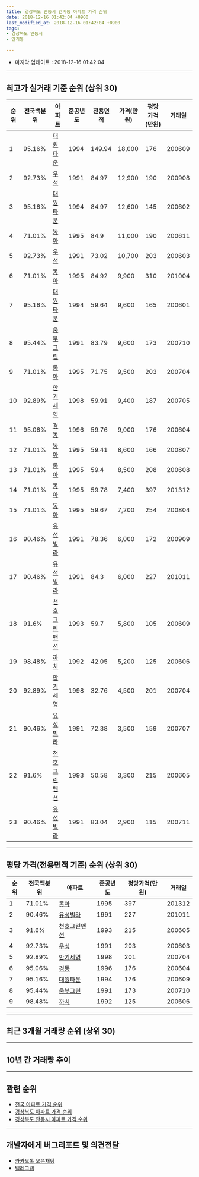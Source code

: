 ```yaml
---
title: 경상북도 안동시 안기동 아파트 가격 순위
date: 2018-12-16 01:42:04 +0900
last_modified_at: 2018-12-16 01:42:04 +0900
tags:
- 경상북도 안동시
- 안기동

---
```


* 마지막 업데이트 : 2018-12-16 01:42:04

---

## 최고가 실거래 기준 순위 (상위 30)


|순위|전국백분위|아파트|준공년도|전용면적|가격(만원)|평당가격(만원)|거래일|
|---|---|---|---|---|---|---|---|
|1|95.16%|[대원타운](https://search.naver.com/search.naver?query=%EA%B2%BD%EC%83%81%EB%B6%81%EB%8F%84+%EC%95%88%EB%8F%99%EC%8B%9C+%EC%95%88%EA%B8%B0%EB%8F%99+%EB%8C%80%EC%9B%90%ED%83%80%EC%9A%B4)|1994|149.94|18,000|176|200609|
|2|92.73%|[우성](https://search.naver.com/search.naver?query=%EA%B2%BD%EC%83%81%EB%B6%81%EB%8F%84+%EC%95%88%EB%8F%99%EC%8B%9C+%EC%95%88%EA%B8%B0%EB%8F%99+%EC%9A%B0%EC%84%B1)|1991|84.97|12,900|190|200908|
|3|95.16%|[대원타운](https://search.naver.com/search.naver?query=%EA%B2%BD%EC%83%81%EB%B6%81%EB%8F%84+%EC%95%88%EB%8F%99%EC%8B%9C+%EC%95%88%EA%B8%B0%EB%8F%99+%EB%8C%80%EC%9B%90%ED%83%80%EC%9A%B4)|1994|84.97|12,600|145|200602|
|4|71.01%|[동아](https://search.naver.com/search.naver?query=%EA%B2%BD%EC%83%81%EB%B6%81%EB%8F%84+%EC%95%88%EB%8F%99%EC%8B%9C+%EC%95%88%EA%B8%B0%EB%8F%99+%EB%8F%99%EC%95%84)|1995|84.9|11,000|190|200611|
|5|92.73%|[우성](https://search.naver.com/search.naver?query=%EA%B2%BD%EC%83%81%EB%B6%81%EB%8F%84+%EC%95%88%EB%8F%99%EC%8B%9C+%EC%95%88%EA%B8%B0%EB%8F%99+%EC%9A%B0%EC%84%B1)|1991|73.02|10,700|203|200603|
|6|71.01%|[동아](https://search.naver.com/search.naver?query=%EA%B2%BD%EC%83%81%EB%B6%81%EB%8F%84+%EC%95%88%EB%8F%99%EC%8B%9C+%EC%95%88%EA%B8%B0%EB%8F%99+%EB%8F%99%EC%95%84)|1995|84.92|9,900|310|201004|
|7|95.16%|[대원타운](https://search.naver.com/search.naver?query=%EA%B2%BD%EC%83%81%EB%B6%81%EB%8F%84+%EC%95%88%EB%8F%99%EC%8B%9C+%EC%95%88%EA%B8%B0%EB%8F%99+%EB%8C%80%EC%9B%90%ED%83%80%EC%9A%B4)|1994|59.64|9,600|165|200601|
|8|95.44%|[웅부그린](https://search.naver.com/search.naver?query=%EA%B2%BD%EC%83%81%EB%B6%81%EB%8F%84+%EC%95%88%EB%8F%99%EC%8B%9C+%EC%95%88%EA%B8%B0%EB%8F%99+%EC%9B%85%EB%B6%80%EA%B7%B8%EB%A6%B0)|1991|83.79|9,600|173|200710|
|9|71.01%|[동아](https://search.naver.com/search.naver?query=%EA%B2%BD%EC%83%81%EB%B6%81%EB%8F%84+%EC%95%88%EB%8F%99%EC%8B%9C+%EC%95%88%EA%B8%B0%EB%8F%99+%EB%8F%99%EC%95%84)|1995|71.75|9,500|203|200704|
|10|92.89%|[안기세영](https://search.naver.com/search.naver?query=%EA%B2%BD%EC%83%81%EB%B6%81%EB%8F%84+%EC%95%88%EB%8F%99%EC%8B%9C+%EC%95%88%EA%B8%B0%EB%8F%99+%EC%95%88%EA%B8%B0%EC%84%B8%EC%98%81)|1998|59.91|9,400|187|200705|
|11|95.06%|[경동](https://search.naver.com/search.naver?query=%EA%B2%BD%EC%83%81%EB%B6%81%EB%8F%84+%EC%95%88%EB%8F%99%EC%8B%9C+%EC%95%88%EA%B8%B0%EB%8F%99+%EA%B2%BD%EB%8F%99)|1996|59.76|9,000|176|200604|
|12|71.01%|[동아](https://search.naver.com/search.naver?query=%EA%B2%BD%EC%83%81%EB%B6%81%EB%8F%84+%EC%95%88%EB%8F%99%EC%8B%9C+%EC%95%88%EA%B8%B0%EB%8F%99+%EB%8F%99%EC%95%84)|1995|59.41|8,600|166|200807|
|13|71.01%|[동아](https://search.naver.com/search.naver?query=%EA%B2%BD%EC%83%81%EB%B6%81%EB%8F%84+%EC%95%88%EB%8F%99%EC%8B%9C+%EC%95%88%EA%B8%B0%EB%8F%99+%EB%8F%99%EC%95%84)|1995|59.4|8,500|208|200608|
|14|71.01%|[동아](https://search.naver.com/search.naver?query=%EA%B2%BD%EC%83%81%EB%B6%81%EB%8F%84+%EC%95%88%EB%8F%99%EC%8B%9C+%EC%95%88%EA%B8%B0%EB%8F%99+%EB%8F%99%EC%95%84)|1995|59.78|7,400|397|201312|
|15|71.01%|[동아](https://search.naver.com/search.naver?query=%EA%B2%BD%EC%83%81%EB%B6%81%EB%8F%84+%EC%95%88%EB%8F%99%EC%8B%9C+%EC%95%88%EA%B8%B0%EB%8F%99+%EB%8F%99%EC%95%84)|1995|59.67|7,200|254|200804|
|16|90.46%|[유성빌라](https://search.naver.com/search.naver?query=%EA%B2%BD%EC%83%81%EB%B6%81%EB%8F%84+%EC%95%88%EB%8F%99%EC%8B%9C+%EC%95%88%EA%B8%B0%EB%8F%99+%EC%9C%A0%EC%84%B1%EB%B9%8C%EB%9D%BC)|1991|78.36|6,000|172|200909|
|17|90.46%|[유성빌라](https://search.naver.com/search.naver?query=%EA%B2%BD%EC%83%81%EB%B6%81%EB%8F%84+%EC%95%88%EB%8F%99%EC%8B%9C+%EC%95%88%EA%B8%B0%EB%8F%99+%EC%9C%A0%EC%84%B1%EB%B9%8C%EB%9D%BC)|1991|84.3|6,000|227|201011|
|18|91.6%|[천호그린맨션](https://search.naver.com/search.naver?query=%EA%B2%BD%EC%83%81%EB%B6%81%EB%8F%84+%EC%95%88%EB%8F%99%EC%8B%9C+%EC%95%88%EA%B8%B0%EB%8F%99+%EC%B2%9C%ED%98%B8%EA%B7%B8%EB%A6%B0%EB%A7%A8%EC%85%98)|1993|59.7|5,800|105|200609|
|19|98.48%|[까치](https://search.naver.com/search.naver?query=%EA%B2%BD%EC%83%81%EB%B6%81%EB%8F%84+%EC%95%88%EB%8F%99%EC%8B%9C+%EC%95%88%EA%B8%B0%EB%8F%99+%EA%B9%8C%EC%B9%98)|1992|42.05|5,200|125|200606|
|20|92.89%|[안기세영](https://search.naver.com/search.naver?query=%EA%B2%BD%EC%83%81%EB%B6%81%EB%8F%84+%EC%95%88%EB%8F%99%EC%8B%9C+%EC%95%88%EA%B8%B0%EB%8F%99+%EC%95%88%EA%B8%B0%EC%84%B8%EC%98%81)|1998|32.76|4,500|201|200704|
|21|90.46%|[유성빌라](https://search.naver.com/search.naver?query=%EA%B2%BD%EC%83%81%EB%B6%81%EB%8F%84+%EC%95%88%EB%8F%99%EC%8B%9C+%EC%95%88%EA%B8%B0%EB%8F%99+%EC%9C%A0%EC%84%B1%EB%B9%8C%EB%9D%BC)|1991|72.38|3,500|159|200707|
|22|91.6%|[천호그린맨션](https://search.naver.com/search.naver?query=%EA%B2%BD%EC%83%81%EB%B6%81%EB%8F%84+%EC%95%88%EB%8F%99%EC%8B%9C+%EC%95%88%EA%B8%B0%EB%8F%99+%EC%B2%9C%ED%98%B8%EA%B7%B8%EB%A6%B0%EB%A7%A8%EC%85%98)|1993|50.58|3,300|215|200605|
|23|90.46%|[유성빌라](https://search.naver.com/search.naver?query=%EA%B2%BD%EC%83%81%EB%B6%81%EB%8F%84+%EC%95%88%EB%8F%99%EC%8B%9C+%EC%95%88%EA%B8%B0%EB%8F%99+%EC%9C%A0%EC%84%B1%EB%B9%8C%EB%9D%BC)|1991|83.04|2,900|115|200711|


---

## 평당 가격(전용면적 기준) 순위 (상위 30)


|순위|전국백분위|아파트|준공년도|평당가격(만원)|거래일|
|---|---|---|---|---|---|
|1|71.01%|[동아](https://search.naver.com/search.naver?query=%EA%B2%BD%EC%83%81%EB%B6%81%EB%8F%84+%EC%95%88%EB%8F%99%EC%8B%9C+%EC%95%88%EA%B8%B0%EB%8F%99+%EB%8F%99%EC%95%84)|1995|397|201312|
|2|90.46%|[유성빌라](https://search.naver.com/search.naver?query=%EA%B2%BD%EC%83%81%EB%B6%81%EB%8F%84+%EC%95%88%EB%8F%99%EC%8B%9C+%EC%95%88%EA%B8%B0%EB%8F%99+%EC%9C%A0%EC%84%B1%EB%B9%8C%EB%9D%BC)|1991|227|201011|
|3|91.6%|[천호그린맨션](https://search.naver.com/search.naver?query=%EA%B2%BD%EC%83%81%EB%B6%81%EB%8F%84+%EC%95%88%EB%8F%99%EC%8B%9C+%EC%95%88%EA%B8%B0%EB%8F%99+%EC%B2%9C%ED%98%B8%EA%B7%B8%EB%A6%B0%EB%A7%A8%EC%85%98)|1993|215|200605|
|4|92.73%|[우성](https://search.naver.com/search.naver?query=%EA%B2%BD%EC%83%81%EB%B6%81%EB%8F%84+%EC%95%88%EB%8F%99%EC%8B%9C+%EC%95%88%EA%B8%B0%EB%8F%99+%EC%9A%B0%EC%84%B1)|1991|203|200603|
|5|92.89%|[안기세영](https://search.naver.com/search.naver?query=%EA%B2%BD%EC%83%81%EB%B6%81%EB%8F%84+%EC%95%88%EB%8F%99%EC%8B%9C+%EC%95%88%EA%B8%B0%EB%8F%99+%EC%95%88%EA%B8%B0%EC%84%B8%EC%98%81)|1998|201|200704|
|6|95.06%|[경동](https://search.naver.com/search.naver?query=%EA%B2%BD%EC%83%81%EB%B6%81%EB%8F%84+%EC%95%88%EB%8F%99%EC%8B%9C+%EC%95%88%EA%B8%B0%EB%8F%99+%EA%B2%BD%EB%8F%99)|1996|176|200604|
|7|95.16%|[대원타운](https://search.naver.com/search.naver?query=%EA%B2%BD%EC%83%81%EB%B6%81%EB%8F%84+%EC%95%88%EB%8F%99%EC%8B%9C+%EC%95%88%EA%B8%B0%EB%8F%99+%EB%8C%80%EC%9B%90%ED%83%80%EC%9A%B4)|1994|176|200609|
|8|95.44%|[웅부그린](https://search.naver.com/search.naver?query=%EA%B2%BD%EC%83%81%EB%B6%81%EB%8F%84+%EC%95%88%EB%8F%99%EC%8B%9C+%EC%95%88%EA%B8%B0%EB%8F%99+%EC%9B%85%EB%B6%80%EA%B7%B8%EB%A6%B0)|1991|173|200710|
|9|98.48%|[까치](https://search.naver.com/search.naver?query=%EA%B2%BD%EC%83%81%EB%B6%81%EB%8F%84+%EC%95%88%EB%8F%99%EC%8B%9C+%EC%95%88%EA%B8%B0%EB%8F%99+%EA%B9%8C%EC%B9%98)|1992|125|200606|


---

## 최근 3개월 거래량 순위 (상위 30)


<div style="width:100%;">
    <canvas id="deal_count_ranking" height="250"></canvas>
</div>


<script>
new Chart(document.getElementById("deal_count_ranking"), {
    type: 'horizontalBar',
    data: {
        labels: ['안기세영', '경동', '웅부그린', '동아'],
        datasets: [{
            label: '실거래 수',
            data: [3, 2, 1, 1],
            borderColor: "rgba(255, 0, 128, 1)",
            backgroundColor: "rgba(255, 0, 128, 0.5)",
            fill: false,
        }]
    },
    options: {
        responsive: true,
        title: {
            display: true,
            text: '최근 3개월 거래량 순위'
        },
        tooltips: {
            mode: 'index',
            intersect: false,
            callbacks: {
                title: function(tooltipItems, data) {
                    return "실거래 수:";
                },
                label: function(tooltipItem, data) {
                    return data.labels[tooltipItem.index] + ": " + tooltipItem.xLabel;
                }
            }
        },
        hover: {
            mode: 'nearest',
            intersect: true
        },
        scales: {
            xAxes: [{
                display: true,
                scaleLabel: {
                    display: true,
                    labelString: '실거래 수'
                },
                ticks: {
                    suggestedMin: 0,
                }
            }],
            yAxes: [{
                display: true,
                ticks: {
                    autoSkip: false,
                    callback: function(value, index, values) {
                        if (value.length > 15)
                            return value.substr(0, 13) + "...";
                        else
                            return value;
                    }
                },
                scaleLabel: {
                    display: false,
                }
            }]
        }
    }
});

</script>


---

## 10년 간 거래량 추이


<div style="width:100%;">
    <canvas id="deal_progress" height="250"></canvas>
</div>

<script>
new Chart(document.getElementById("deal_progress"), {
    type: 'line',
    data: {
        labels: ['200812','200901','200902','200903','200904','200905','200906','200907','200908','200909','200910','200911','200912','201001','201002','201003','201004','201005','201006','201007','201008','201009','201010','201011','201012','201101','201102','201103','201104','201105','201106','201107','201108','201109','201110','201111','201112','201201','201202','201203','201204','201205','201206','201207','201208','201209','201210','201211','201212','201301','201302','201303','201304','201305','201306','201307','201308','201309','201310','201311','201312','201401','201402','201403','201404','201405','201406','201407','201408','201409','201410','201411','201412','201501','201502','201503','201504','201505','201506','201507','201508','201509','201510','201511','201512','201601','201602','201603','201604','201605','201606','201607','201608','201609','201610','201611','201612','201701','201702','201703','201704','201705','201706','201707','201708','201709','201710','201711','201712','201801','201802','201803','201804','201805','201806','201807','201808','201809','201810','201811','201812'],
        datasets: [{
            label: '실거래 수',
            pointRadius: 1,
            data: [1, 3, 9, 10, 8, 1, 3, 10, 9, 8, 5, 4, 6, 6, 6, 9, 8, 7, 9, 4, 5, 4, 10, 4, 7, 4, 9, 10, 12, 5, 10, 12, 10, 7, 6, 7, 1, 1, 8, 8, 16, 14, 12, 6, 7, 9, 7, 6, 9, 7, 11, 7, 9, 8, 8, 2, 7, 7, 7, 7, 9, 5, 4, 10, 11, 8, 5, 8, 10, 11, 9, 7, 6, 8, 9, 10, 7, 9, 6, 5, 4, 11, 10, 7, 7, 4, 7, 7, 2, 2, 5, 4, 5, 6, 2, 4, 3, 5, 7, 4, 8, 12, 7, 1, 8, 2, 10, 4, 6, 5, 1, 6, 3, 5, 6, 4, 3, 3, 4, 3, 0],
            borderColor: "rgba(255, 201, 14, 1)",
            backgroundColor: "rgba(255, 201, 14, 0.5)",
            fill: true,
        }]
    },
    options: {
        responsive: true,
        title: {
            display: true,
            text: '10년간 거래량 추이'
        },
        tooltips: {
            mode: 'index',
            intersect: false,
        },
        hover: {
            mode: 'nearest',
            intersect: true
        },
        scales: {
            xAxes: [{
                display: true,
                scaleLabel: {
                    display: true,
                    labelString: '년/월'
                }
            }],
            yAxes: [{
                display: true,
                ticks: {
                    suggestedMin: 0,
                },
                scaleLabel: {
                    display: true,
                    labelString: '실거래 수'
                }
            }]
        }
    }
});

</script>


---

## 관련 순위

- [전국 아파트 가격 순위](https://inasie.github.io/apt-ranking/전국)
- [경상북도 아파트 가격 순위](https://inasie.github.io/apt-ranking/경상북도)
- [경상북도 안동시 아파트 가격 순위](https://inasie.github.io/apt-ranking/경상북도-안동시)


---

## 개발자에게 버그리포트 및 의견전달

- [카카오톡 오픈채팅](https://open.kakao.com/o/gLJUAP4)
- [텔레그램](https://t.me/inasie)

